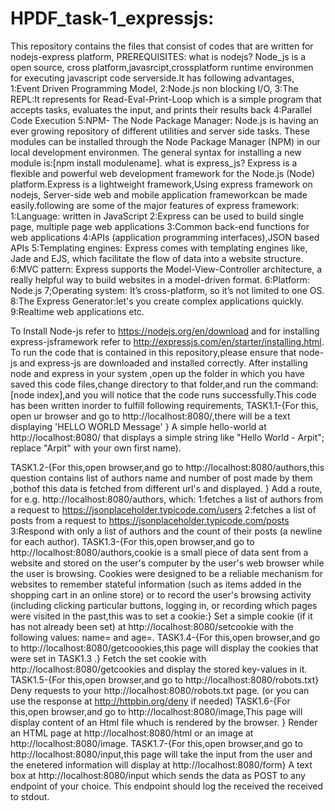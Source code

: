 # HPDF_task-1_expressjs:
This repository contains the files that consist of codes that are written for nodejs-express platform,
 PREREQUISITES:
 what is nodejs?
 Node_js is a open source, cross platform,javasrcipt,crossplatform runtime environmen for executing javascript code serverside.It has following advantages, 1:Event Driven Programming Model, 2:Node.js non blocking I/O,
 3:The REPL:It represents  for Read-Eval-Print-Loop which is a simple program that accepts tasks, evaluates the input, and prints their results back
 4:Parallel Code Execution
 5:NPM- The Node Package Manager:  Node.js is having an ever growing repository of different utilities and server side tasks. These modules can be installed through the Node Package Manager (NPM) in our local development environmen. The general syntax for installing a new module is:[npm install modulename].
what is express_js?
Express is a  flexible and powerful web development framework for the Node.js (Node) platform.Express is a lightweight framework,Using express framework on nodejs, Server-side web and mobile application frameworkcan be made easily.following are some of the major features of express framework:
1:Language: written in JavaScript
2:Express can be used  to build single page, multiple page web applications 
3:Common back-end functions for web applications
4:APIs (application programming interfaces),JSON based APIs
5:Templating engines: Express comes with  templating engines like, Jade and EJS, which facilitate the flow of data into a website structure.
6:MVC pattern: Express supports the Model-View-Controller architecture, a really helpful way to build websites in a model-driven format.
6:Platform: Node.js
7;Operating system: It’s cross-platform, so it’s not limited to one OS.
8:The Express Generator:let's you create complex applications quickly.
9:Realtime web applications etc.


To Install Node-js refer  to https://nodejs.org/en/download and for installing express-jsframework refer to  http://expressjs.com/en/starter/installing.html.
To run the code that is contained in this repository,please ensure that node-js and express-js are downloaded and installed correctly.
After installing  node and express in your system ,open up the folder in which you have saved this code files,change directory to that folder,and run the command:[node index],and you will notice that the code runs successfully.This code has been written inorder to fulfill following requirements, 
TASK1.1-{For this, open ur browser and go to http://localhost:8080/,there  will be a text displaying 'HELLO WORLD Message' }
A simple hello-world at http://localhost:8080/ that displays a simple string like "Hello World - Arpit"; replace "Arpit" with your own first name).

TASK1.2-{For this,open browser,and go to  http://localhost:8080/authors,this question contains list of authors name and number of post made by them ,bothof this data is fetched from different url's and displayed. }
Add a route, for e.g. http://localhost:8080/authors, which:
1:fetches a list of authors from a request to https://jsonplaceholder.typicode.com/users
2:fetches a list of posts from a request to https://jsonplaceholder.typicode.com/posts
3:Respond with only a list of authors and the count of their posts (a newline for each author).
TASK1.3-{For this,open browser,and go to  http://localhost:8080/authors,cookie is a small piece of data sent from a website and stored on the user's computer by the user's web browser while the user is browsing. Cookies were designed to be a reliable mechanism for websites to remember stateful information (such as items added in the shopping cart in an online store) or to record the user's browsing activity (including clicking particular buttons, logging in, or recording which pages were visited in the past,this was to set a cookie:}
Set a simple cookie (if it has not already been set) at http://localhost:8080/setcookie with the following values: name=<your-first-name> and age=<your-age>.
TASK1.4-{For this,open browser,and go to  http://localhost:8080/getcoookies,this page will display the cookies that were set in TASK1.3 .}
Fetch the set cookie with http://localhost:8080/getcookies and display the stored key-values in it.
TASK1.5-{For this,open browser,and go to  http://localhost:8080/robots.txt}
Deny requests to your http://localhost:8080/robots.txt page. (or you can use the response at http://httpbin.org/deny if needed)
TASK1.6-{For this,open browser,and go to  http://localhost:8080/image,This page will display content  of an Html file whuch is rendered by the browser. }
Render an HTML page at http://localhost:8080/html or an image at http://localhost:8080/image.
TASK1.7-{For this,open browser,and go to  http://localhost:8080/input,this page will take the input from the user and the enetered information will display at http://localhost:8080/form}
A text box at http://localhost:8080/input which sends the data as POST to any endpoint of your choice. This endpoint should log the received the received to stdout.
    


